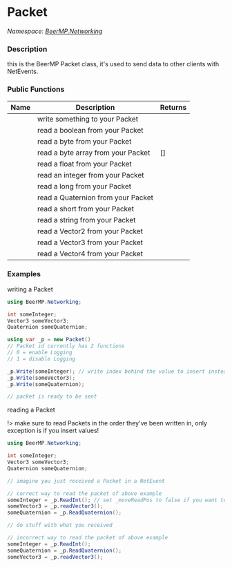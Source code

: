 # Packet

*Namespace: [BeerMP.Networking](API/BeerMP/Networking.md)*

### Description

this is the BeerMP Packet class, it's used to send data to other clients with NetEvents.

### Public Functions

| Name                         | Description                        | Returns                          |
| ---------------------------- | ---------------------------------- | -------------------------------- |
| <method m="Write"/>          | write something to your Packet     | <value v="void"/>                |
| <method m="ReadBool"/>       | read a boolean from your Packet    | <value v="bool"/>                |
| <method m="ReadByte"/>       | read a byte from your Packet       | <value v="byte"/>                |
| <method m="ReadBytes"/>      | read a byte array from your Packet | <value v="byte"/>[]              |
| <method m="ReadFloat"/>      | read a float from your Packet      | <value v="float"/>               |
| <method m="ReadInt"/>        | read an integer from your Packet   | <value v="float"/>               |
| <method m="ReadLong"/>       | read a long from your Packet       | <value v="long"/>                |
| <method m="ReadQuaternion"/> | read a Quaternion from your Packet | <class c="Quaternion"/>          |
| <method m="ReadShort"/>      | read a short from your Packet      | <value v="short"/>               |
| <method m="ReadString"/>     | read a string from your Packet     | <value v="string"/>              |
| <method m="ReadVector2"/>    | read a Vector2 from your Packet    | <class c="Vector2"/>             |
| <method m="ReadVector3"/>    | read a Vector3 from your Packet    | <class c="Vector3"/>             |
| <method m="ReadVector4"/>    | read a Vector4 from your Packet    | <class c="Vector4"/>             |

### Examples

writing a Packet
```csharp
using BeerMP.Networking;

int someInteger;
Vector3 someVector3;
Quaternion someQuaternion;

using var _p = new Packet()
// Packet id currently has 2 functions
// 0 = enable Logging
// 1 = disable Logging

_p.Write(someInteger); // write index behind the value to insert instead, keep in mind while reading though!
_p.Write(someVector3);
_p.Write(someQuaternion);

// packet is ready to be sent
```

reading a Packet

!> make sure to read Packets in the order they've been written in, only exception is if you insert values!

```csharp
using BeerMP.Networking;

int someInteger;
Vector3 someVector3;
Quaternion someQuaternion;

// imagine you just received a Packet in a NetEvent

// correct way to read the packet of above example
someInteger = _p.ReadInt(); // set _moveReadPos to false if you want to read it twice for some reason
someVector3 = _p.readVector3();
someQuaternion = _p.ReadQuaternion();

// do stuff with what you received

// incorrect way to read the packet of above example
someInteger = _p.ReadInt();
someQuaternion = _p.ReadQuaternion();
someVector3 = _p.readVector3();
```